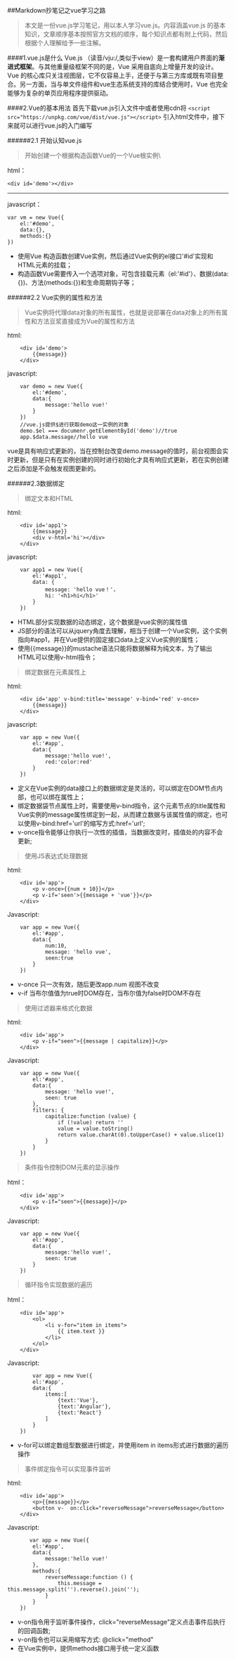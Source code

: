 ##Markdown抄笔记之vue学习之路
>本文是一份vue.js学习笔记，用以本人学习vue.js。内容涵盖vue.js 的基本知识，文章顺序基本按照官方文档的顺序，每个知识点都有附上代码，然后根据个人理解给予一些注解。

####1.vue.js是什么
Vue.js （读音/vju:/,类似于view）是一套构建用户界面的**渐进式框架**。与其他重量级框架不同的是，Vue 采用自底向上增量开发的设计。Vue 的核心库只关注视图层，它不仅容易上手，还便于与第三方库或既有项目整合。另一方面，当与单文件组件和vue生态系统支持的库结合使用时，Vue 也完全能够为复杂的单页应用程序提供驱动。

####2.Vue的基本用法
首先下载vue.js引入文件中或者使用cdn将
`<script src="https://unpkg.com/vue/dist/vue.js"></script>`
引入html文件中，接下来就可以进行vue.js的入门编写

######2.1  开始认知vue.js
>开始创建一个根据构造函数Vue的一个Vue根实例\


html：
````
<div id='demo'></div>
````
---
javascript：
````
var vm = new Vue({
	el:'#demo',
    data:{},
    methods:{}
})
````

* 使用Vue 构造函数创建Vue实例，然后通过Vue实例的el接口'#id'实现和HTML元素的挂载；
* 构造函数Vue需要传入一个选项对象，可包含挂载元素（el:'#id'）、数据(data:{})、方法(methods:{})和生命周期钩子等；

######2.2 Vue实例的属性和方法
>Vue实例将代理data对象的所有属性，也就是说部署在data对象上的所有属性和方法豆浆直接成为Vue的属性和方法

html:
````
	<div id='demo'>
    	{{message}}
    </div>
````

javascript:
````
	var demo = new Vue({
    	el:'#demo',
        data:{
        	message:'hello vue!'
        }
    })
    //vue.js提供$进行获取demo这一实例的对象
    demo.$el === documenr.getElementById('demo')//true
    app.$data.message//hello vue
````

vue是具有响应式更新的，当在控制台改变demo.message的值时，前台视图会实时更新，但是只有在实例创建的同时进行初始化才具有响应式更新，若在实例创建之后添加是不会触发视图更新的。

######2.3数据绑定
>绑定文本和HTML

html:
````
	<div id='app1'>
    	{{message}}
        <div v-html='hi'></div>
    </div>
````
javascript:
````
	var app1 = new Vue({
    	el:'#app1',
        data: {
        	message: 'hello vue！'，
            hi: '<h1>hi</h1>'
        }
    })
````

* HTML部分实现数据的动态绑定，这个数据是vue实例的属性值
* JS部分的语法可以从jquery角度去理解，相当于创建一个Vue实例，这个实例指向#app1，并在Vue提供的固定接口data上定义Vue实例的属性；
* 使用{{message}}的mustache语法只能将数据解释为纯文本，为了输出HTML可以使用v-html指令；

>绑定数据在元素属性上

html:
````
	<div id='app' v-bind:title='message' v-bind='red' v-once>
		{{message}}
    </div>
````
javascript:
````
	var app = new Vue({
    	el:'#app',
        data:{
        	message:'hello vue!',
            red:'color:red'
        }
    })
````

* 定义在Vue实例的data接口上的数据绑定是灵活的，可以绑定在DOM节点内部，也可以绑在属性上；
* 绑定数据袋节点属性上时，需要使用v-bind指令，这个元素节点的title属性和Vue实例的message属性绑定到一起，从而建立数据与该属性值的绑定，也可以使用v-bind:href='url'的缩写方式:href='url';
* v-once指令能够让你执行一次性的插值，当数据改变时，插值处的内容不会更新;

>使用JS表达式处理数据

html:
````
	<div id='app'>
		<p v-once>{{num + 10}}</p>
    	<p v-if='seen'>{{message + 'vue'}}</p>
	</div>
````
Javascript:
````
	var app = new Vue({
    	el:'#app',
        data:{
        	num:10,
            message: 'hello vue',
            seen:true
        }
    })
````

* v-once 只一次有效，随后更改app.num 视图不改变
* v-if 当布尔值值为true时DOM存在，当布尔值为false时DOM不存在

>使用过滤器来格式化数据

html:
````
	<div id='app'>
    	<p v-if="seen">{{message | capitalize}}</p>
	</div>
````
Javascript:
````
    var app = new Vue({
        el:'#app',
        data:{
            message: 'hello vue!',
            seen: true
        },
        filters: {
            capitalize:function (value) {
                if (!value) return ''
                value = value.toString()
                return value.charAt(0).toUpperCase() + value.slice(1)
            }
        }
    })
````

>条件指令控制DOM元素的显示操作

html：
````
	<div id='app'>
    	<p v-if="seen">{{message}}</p>
	</div>
````
Javascript:
````
    var app = new Vue({
        el:'#app',
        data:{
            message:'hello vue!',
            seen: true
        }
    })
````

>循环指令实现数据的遍历

html：
````
	<div id='app'>
    	<ol>
        	<li v-for="item in items">
            	{{ item.text }}
        	</li>
    	</ol>
	</div>
````
Javascript:
````
	    var app = new Vue({
        el:'#app',
        data:{
            items:[
                {text:'Vue'},
                {text:'Angular'},
                {text:'React'}
            ]
        }
    })
````

* v-for可以绑定数组型数据进行绑定，并使用item in items形式进行数据的遍历操作

> 事件绑定指令可以实现事件监听

html:
````
	<div id='app'>
    	<p>{{message}}</p>
    	<button v-	on:click="reverseMessage">reverseMessage</button>
	</div>
````
Javascript:
````
	   var app = new Vue({
        el:'#app',
        data:{
            message:'hello vue!'
        },
        methods:{
            reverseMessage:function () {
                this.message = this.message.split('').reverse().join('');
            }
        }
    })
````

* v-on指令用于监听事件操作，click="reverseMessage"定义点击事件后执行的回调函数;
* v-on指令也可以采用缩写方式: @click="method"
* 在Vue实例中，提供methods接口用于统一定义函数












































































































































































